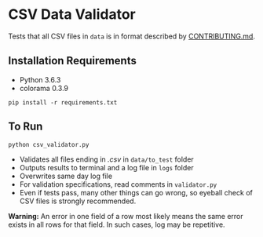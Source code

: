# CSV Data Validator

Tests that all CSV files in `data` is in format described by [CONTRIBUTING.md](https://github.com/lahoffm/aclu-bail-reform/blob/master/CONTRIBUTING.md).

## Installation Requirements
- Python 3.6.3
- colorama 0.3.9

```
pip install -r requirements.txt
```

## To Run

```
python csv_validator.py
```

- Validates all files ending in *.csv* in `data/to_test` folder
- Outputs results to terminal and a log file in `logs` folder
- Overwrites same day log file
- For validation specifications, read comments in `validator.py`
- Even if tests pass, many other things can go wrong, so eyeball check of CSV files is strongly recommended.

**Warning:** An error in one field of a row most likely means the same error exists in all rows for that field. In such cases, log may be repetitive.